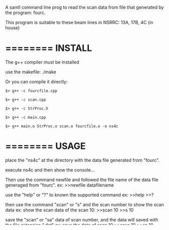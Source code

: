 A samll command line prog to read the scan data from file that generated by the program: fourc.

This program is suitable to these beam lines in NSRRC: 13A, 17B, 4C (in house)

========
INSTALL
========

The g++ compiler must be installed

use the makefile: ./make

Or you can compile it directly: 

	$> g++ -c fourcfile.cpp

	$> g++ -c scan.cpp

	$> g++ -c StrProc.h

	$> g++ -c main.cpp

	$> g++ main.o StrProc.o scan.o fourcfile.o -o ns4c

========
USAGE
========
place the "ns4c" at the directory with the data file generated from "fourc".

execute ns4c and then show the console...

Then use the command newfile and followed the file name of the data file generaged from "fourc".
ex:
	>>newfile datafilename


use the "help" or "?" to known the supported command
ex:
	>>help
	>>?


then use the command "scan" or "s" and the scan number to show the scan data
ex: show the scan data of the scan 10:
	>>scan 10
	>>s 10


save the "scan" or "sa" data of scan number, and the data will saved with the file extension ".dat"
ex: save the data of scan 10
	>>save 10
	>>sa 10
